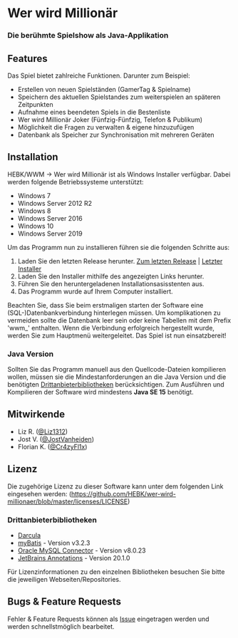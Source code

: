 # Wer wird Millionär
### Die berühmte Spielshow als Java-Applikation

## Features
Das Spiel bietet zahlreiche Funktionen. Darunter zum Beispiel:
- Erstellen von neuen Spielständen (GamerTag & Spielname)
- Speichern des aktuellen Spielstandes zum weiterspielen an späteren Zeitpunkten
- Aufnahme eines beendeten Spiels in die Bestenliste
- Wer wird Millionär Joker (Fünfzig-Fünfzig, Telefon & Publikum)
- Möglichkeit die Fragen zu verwalten & eigene hinzuzufügen
- Datenbank als Speicher zur Synchronisation mit mehreren Geräten

## Installation
HEBK/WWM -> Wer wird Millionär ist als Windows Installer verfügbar.
Dabei werden folgende Betriebssysteme unterstützt:
- Windows 7
- Windows Server 2012 R2
- Windows 8
- Windows Server 2016
- Windows 10
- Windows Server 2019

Um das Programm nun zu installieren führen sie die folgenden Schritte aus:
1. Laden Sie den letzten Release herunter. [Zum letzten Release](https://github.com/HEBK/wer-wird-millionaer/releases/latest) | [Letzter Installer](https://cdn.kleine-vorholt.eu/software/hebk/Wer_wird_Millionaer/dl/download.php?type=exe)
2. Laden Sie den Installer mithilfe des angezeigten Links herunter.
3. Führen Sie den heruntergeladenen Installationsasisstenten aus.
4. Das Programm wurde auf Ihrem Computer installiert.

Beachten Sie, dass Sie beim erstmaligen starten der Software eine (SQL-)Datenbankverbindung hinterlegen müssen.
Um komplikationen zu vermeiden sollte die Datenbank leer sein oder keine Tabellen mit dem Prefix 'wwm_' enthalten.
Wenn die Verbindung erfolgreich hergestellt wurde, werden Sie zum Hauptmenü weitergeleitet. Das Spiel ist nun einsatzbereit!

### Java Version
Sollten Sie das Programm manuell aus den Quellcode-Dateien kompilieren wollen, müssen sie die Mindestanforderungen an die Java Version und die benötigten [Drittanbieterbibliotheken](#drittanbieterbibliotheken) berücksichtigen.
Zum Ausführen und Kompilieren der Software wird mindestens **Java SE 15** benötigt. 

## Mitwirkende
- Liz R. ([@Liz1312](https://github.com/Liz1312))
- Jost V. ([@JostVanheiden](https://github.com/JostVanheiden))
- Florian K. ([@Cr4zyFl1x](https://github.com/Cr4zyFl1x))

## Lizenz
Die zugehörige Lizenz zu dieser Software kann unter dem folgenden Link eingesehen werden:
(https://github.com/HEBK/wer-wird-millionaer/blob/master/licenses/LICENSE)

### Drittanbieterbibliotheken
- [Darcula](https://github.com/bulenkov/Darcula)
- [myBatis](https://github.com/mybatis/mybatis-3) - Version v3.2.3
- [Oracle MySQL Connector](https://github.com/mysql/mysql-connector-j) - Version v8.0.23
- [JetBrains Annotations](https://github.com/JetBrains/java-annotations) - Version 20.1.0

Für Lizenzinformationen zu den einzelnen Bibliotheken besuchen Sie bitte die jeweiligen Webseiten/Repositories.

## Bugs & Feature Requests
Fehler & Feature Requests können als [Issue](https://github.com/HEBK/wer-wird-millionaer/issues) eingetragen werden und werden schnellstmöglich bearbeitet.
